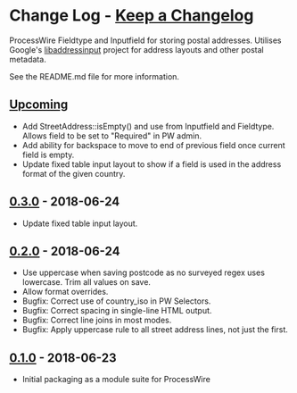 # **Change Log** - [Keep a Changelog]

ProcessWire Fieldtype and Inputfield for storing postal addresses. Utilises Google's [libaddressinput] project for
address layouts and other postal metadata.

See the README.md file for more information.


## [Upcoming]

- Add StreetAddress::isEmpty() and use from Inputfield and Fieldtype. Allows field to be set to "Required" in PW admin.
- Add ability for backspace to move to end of previous field once current field is empty.
- Update fixed table input layout to show if a field is used in the address format of the given country.


## [0.3.0] - 2018-06-24

- Update fixed table input layout.


## [0.2.0] - 2018-06-24

- Use uppercase when saving postcode as no surveyed regex uses lowercase. Trim all values on save.
- Allow format overrides.
- Bugfix: Correct use of country_iso in PW Selectors.
- Bugfix: Correct spacing in single-line HTML output.
- Bugfix: Correct line joins in most modes.
- Bugfix: Apply uppercase rule to all street address lines, not just the first.

## [0.1.0] - 2018-06-23

- Initial packaging as a module suite for ProcessWire

[Keep a Changelog]: http://keepachangelog.com/en/1.0.0/
[libaddressinput]: https://github.com/googlei18n/libaddressinput
[Upcoming]: https://bitbucket.org/netcarver/fieldtypestreetaddress/branches/compare/HEAD..0.3.0
[0.4.0]: https://bitbucket.org/netcarver/fieldtypestreetaddress/src/0.4.0/
[0.3.0]: https://bitbucket.org/netcarver/fieldtypestreetaddress/src/0.3.0/
[0.2.0]: https://bitbucket.org/netcarver/fieldtypestreetaddress/src/0.2.0/
[0.1.0]: https://bitbucket.org/netcarver/fieldtypestreetaddress/src/0.1.0/
